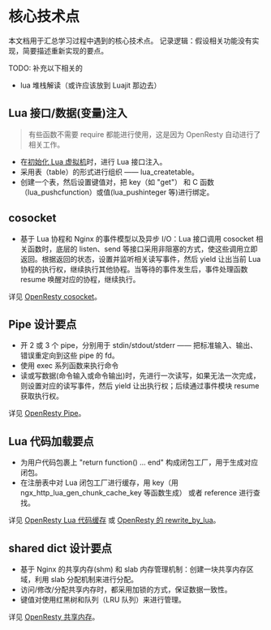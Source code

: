 # 核心技术点

本文档用于汇总学习过程中遇到的核心技术点。
记录逻辑：假设相关功能没有实现，简要描述重新实现的要点。

TODO: 补充以下相关的

- lua 堆栈解读（或许应该放到 Luajit 那边去）

## Lua 接口/数据(变量)注入

> 有些函数不需要 require 都能进行使用，这是因为 OpenResty 自动进行了相关工作。

- 在[初始化 Lua 虚拟机](010-lua-vm-init.md)时，进行 Lua 接口注入。
- 采用表（table）的形式进行组织 —— lua_createtable。
- 创建一个表，然后设置键值对，把 key（如 "get"） 和 C 函数（lua_pushcfunction）或值(lua_pushinteger 等)进行绑定。

## cosocket

- 基于 Lua 协程和 Nginx 的事件模型以及异步 I/O：Lua 接口调用 cosocket 相关函数时，底层的 listen、send 等接口采用非阻塞的方式，使这些调用立即返回。根据返回的状态，设置并监听相关读写事件，然后 yield 让出当前 Lua 协程的执行权，继续执行其他协程。当等待的事件发生后，事件处理函数 resume 唤醒对应的协程，继续执行。

详见 [OpenResty cosocket](014-cosocket.md)。

## Pipe 设计要点

- 开 2 或 3 个 pipe，分别用于 stdin/stdout/stderr —— 把标准输入、输出、错误重定向到这些 pipe 的 fd。
- 使用 exec 系列函数来执行命令
- 读或写数据(命令输入或命令输出)时，先进行一次读写，如果无法一次完成，则设置对应的读写事件，然后 yield 让出执行权；后续通过事件模块 resume 获取执行权。

详见 [OpenResty Pipe](017-pipe.md)。

## Lua 代码加载要点

- 为用户代码包裹上 "return function() ... end" 构成闭包工厂，用于生成对应闭包。
- 在注册表中对 Lua 闭包工厂进行缓存，用 key（用 ngx_http_lua_gen_chunk_cache_key 等函数生成） 或者 reference 进行查找。

详见 [OpenResty Lua 代码缓存](018-ngx_lua_cache.md) 或 [OpenResty 的 rewrite_by_lua](005-rewrite_by_lua.md)。

## shared dict 设计要点

- 基于 Nginx 的共享内存(shm) 和 slab 内存管理机制：创建一块共享内存区域，利用 slab 分配机制来进行分配。
- 访问/修改/分配共享内存时，都采用加锁的方式，保证数据一致性。
- 键值对使用红黑树和队列（LRU 队列）来进行管理。

详见 [OpenResty 共享内存](019-ngx_shared_dict.md)。
